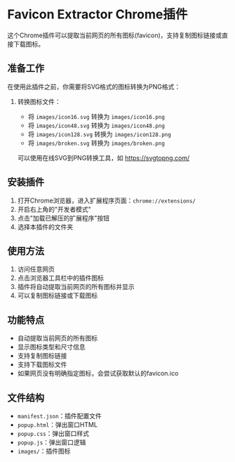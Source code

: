 # Favicon Extractor Chrome插件

这个Chrome插件可以提取当前网页的所有图标(favicon)，支持复制图标链接或直接下载图标。

## 准备工作

在使用此插件之前，你需要将SVG格式的图标转换为PNG格式：

1. 转换图标文件：
   - 将 `images/icon16.svg` 转换为 `images/icon16.png`
   - 将 `images/icon48.svg` 转换为 `images/icon48.png`
   - 将 `images/icon128.svg` 转换为 `images/icon128.png`
   - 将 `images/broken.svg` 转换为 `images/broken.png`

   可以使用在线SVG到PNG转换工具，如 https://svgtopng.com/

## 安装插件

1. 打开Chrome浏览器，进入扩展程序页面：`chrome://extensions/`
2. 开启右上角的"开发者模式"
3. 点击"加载已解压的扩展程序"按钮
4. 选择本插件的文件夹

## 使用方法

1. 访问任意网页
2. 点击浏览器工具栏中的插件图标
3. 插件将自动提取当前网页的所有图标并显示
4. 可以复制图标链接或下载图标

## 功能特点

- 自动提取当前网页的所有图标
- 显示图标类型和尺寸信息
- 支持复制图标链接
- 支持下载图标文件
- 如果网页没有明确指定图标，会尝试获取默认的favicon.ico

## 文件结构

- `manifest.json`：插件配置文件
- `popup.html`：弹出窗口HTML
- `popup.css`：弹出窗口样式
- `popup.js`：弹出窗口逻辑
- `images/`：插件图标